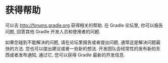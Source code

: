 # 获得帮助

可以去 http://forums.gradle.org 获得相关的帮助. 在 Gradle 论坛里, 你可以报告问题, 回答其他 Gradle 开发人员和使用者的问题.

如果您碰到不能解决的问题, 请在论坛里报告或者提出问题, 通常这是解决问题最快的方法. 您也可以提出建议或者一些新的想法. 开发团队会经常性的发布新的东西或者发布通知, 通过它, 您可以获得 Gradle 最新的开发信息.
